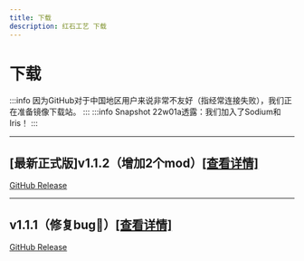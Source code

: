 ```yaml
---
title: 下载
description: 红石工艺 下载
---
```

# 下载

:::info
因为GitHub对于中国地区用户来说非常不友好（指经常连接失败），我们正在准备镜像下载站。
:::
:::info
Snapshot 22w01a透露：我们加入了Sodium和Iris！
:::

----------
## [最新正式版]v1.1.2（增加2个mod）[[查看详情]](https://github.com/RedstoneCraftTeam/Redstone_Craft/releases/tags/1.1.2)

[GitHub Release](https://github.com/RedstoneCraftTeam/Redstone_Craft/releases/download/1.1.2/RedstoneCraft1.1.2_1.19-fabric.zip)

----------

## v1.1.1（修复bug🐛）[[查看详情]](https://github.com/RedstoneCraftTeam/Redstone_Craft/releases/tags/1.1.2)

[GitHub Release](https://github.com/RedstoneCraftTeam/Redstone_Craft/releases/download/v1.1.1/RedstoneCraft1.1_1.19-fabric.zip)